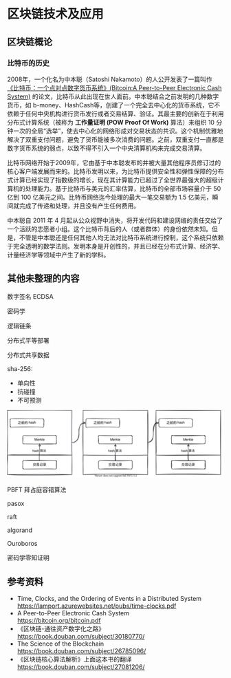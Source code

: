 # 区块链技术及应用

[annotation]: [id] (a0385cf4-a2aa-4ce1-8af3-1fdf48500421)
[annotation]: [status] (public)
[annotation]: [create_time] (2021-09-06 17:37:51)
[annotation]: [category] (读书笔记)
[annotation]: [tags] (研究生课程|区块链|密码学)
[annotation]: [comments] (true)
[annotation]: [url] (http://blog.ccyg.studio/article/a0385cf4-a2aa-4ce1-8af3-1fdf48500421)

## 区块链概论

### 比特币的历史

2008年，一个化名为中本聪（Satoshi Nakamoto）的人公开发表了一篇叫作 [《比特币：一个点对点数字货币系统》(Bitcoin:A Peer-to-Peer Electronic Cash System)](https://bitcoin.org/bitcoin.pdf) 的论文，比特币从此出现在世人面前。中本聪结合之前发明的几种数字货币，如 b-money、HashCash等，创建了一个完全去中心化的货币系统，它不依赖于任何中央机构进行货币发行或者交易结算、验证。其最主要的创新在于利用分布式计算系统（被称为 **工作量证明 (POW Proof Of Work)** 算法）来组织 10 分钟一次的全局“选举”，使去中心化的网络形成对交易状态的共识。这个机制优雅地解决了双重支付问题，避免了货币能被多次消费的问题。之前，双重支付一直都是数字货币系统的弱点，以致不得不引入一个中央清算机构来完成交易清算。

比特币网络开始于2009年，它由基于中本聪发布的并被大量其他程序员修订过的核心客户端发展而来的。比特币发明以来，为比特币提供安全性和弹性保障的分布式计算已经实现了指数级的增长，现在其计算能力已超过了全世界最强大的超级计算机的处理能力。基于比特币与美元的汇率估算，比特币的全部市场容量介于 50 亿到 100 亿美元之间。比特币网络迄今处理的最大一笔交易额为 1.5 亿美元，瞬间就完成了传递和处理，并且没有产生任何费用。

中本聪自 2011 年 4 月起从公众视野中消失，将开发代码和建设网络的责任交给了一个活跃的志愿者小组。这个比特币背后的人（或者群体）的身份依然未知。但是，不管是中本聪还是任何其他人均无法对比特币系统进行控制，这个系统只依赖于完全透明的数学法则。发明本身是开创性的，并且已经在分布式计算、经济学、计量经济学等领域中产生了新的学科。

## 其他未整理的内容

数字签名  ECDSA

密码学

逻辑链条

分布式平等部署

分布式共享数据

sha-256:

- 单向性
- 抗碰撞
- 不可预测

![](./images/block-chain-01.drawio.svg)

PBFT 拜占庭容错算法

pasox 

raft

algorand

Ouroboros

密码学零知证明

## 参考资料

- Time, Clocks, and the Ordering of Events in a Distributed System  
    <https://lamport.azurewebsites.net/pubs/time-clocks.pdf>
- A Peer-to-Peer Electronic Cash System  
    <https://bitcoin.org/bitcoin.pdf>
- 《区块链-通往资产数字化之路》  
    <https://book.douban.com/subject/30180770/>
- The Science of the Blockchain  
    <https://book.douban.com/subject/26785096/>
- 《区块链核心算法解析》上面这本书的翻译  
    <https://book.douban.com/subject/27081206/>